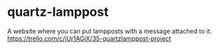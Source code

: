 # quartz-lamppost
A website where you can put lampposts with a message attached to it. https://trello.com/c/jUr1AGjX/35-quartzlamppost-project
